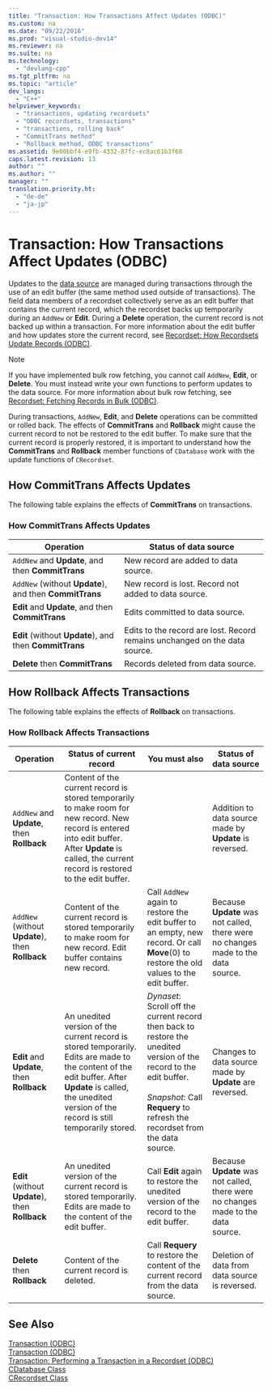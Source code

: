 ```yaml
---
title: "Transaction: How Transactions Affect Updates (ODBC)"
ms.custom: na
ms.date: "09/22/2016"
ms.prod: "visual-studio-dev14"
ms.reviewer: na
ms.suite: na
ms.technology: 
  - "devlang-cpp"
ms.tgt_pltfrm: na
ms.topic: "article"
dev_langs: 
  - "C++"
helpviewer_keywords: 
  - "transactions, updating recordsets"
  - "ODBC recordsets, transactions"
  - "transactions, rolling back"
  - "CommitTrans method"
  - "Rollback method, ODBC transactions"
ms.assetid: 9e00bbf4-e9fb-4332-87fc-ec8ac61b3f68
caps.latest.revision: 13
author: ""
ms.author: ""
manager: ""
translation.priority.ht: 
  - "de-de"
  - "ja-jp"
---
```

# Transaction: How Transactions Affect Updates (ODBC)
Updates to the [data source](../vs140/data-source--odbc-.md) are managed during transactions through the use of an edit buffer (the same method used outside of transactions). The field data members of a recordset collectively serve as an edit buffer that contains the current record, which the recordset backs up temporarily during an `AddNew` or **Edit**. During a **Delete** operation, the current record is not backed up within a transaction. For more information about the edit buffer and how updates store the current record, see [Recordset: How Recordsets Update Records (ODBC)](../vs140/recordset--how-recordsets-update-records--odbc-.md).  
  
> [!NOTE]
>  If you have implemented bulk row fetching, you cannot call `AddNew`, **Edit**, or **Delete**. You must instead write your own functions to perform updates to the data source. For more information about bulk row fetching, see [Recordset: Fetching Records in Bulk (ODBC)](../vs140/recordset--fetching-records-in-bulk--odbc-.md).  
  
 During transactions, `AddNew`, **Edit**, and **Delete** operations can be committed or rolled back. The effects of **CommitTrans** and **Rollback** might cause the current record to not be restored to the edit buffer. To make sure that the current record is properly restored, it is important to understand how the **CommitTrans** and **Rollback** member functions of `CDatabase` work with the update functions of `CRecordset`.  
  
##  <a name="_core_how_committrans_affects_updates"></a> How CommitTrans Affects Updates  
 The following table explains the effects of **CommitTrans** on transactions.  
  
### How CommitTrans Affects Updates  
  
|Operation|Status of data source|  
|---------------|---------------------------|  
|`AddNew` and **Update**, and then **CommitTrans**|New record are added to data source.|  
|`AddNew` (without **Update**), and then **CommitTrans**|New record is lost. Record not added to data source.|  
|**Edit** and **Update**, and then **CommitTrans**|Edits committed to data source.|  
|**Edit** (without **Update**), and then **CommitTrans**|Edits to the record are lost. Record remains unchanged on the data source.|  
|**Delete** then **CommitTrans**|Records deleted from data source.|  
  
##  <a name="_core_how_rollback_affects_updates"></a> How Rollback Affects Transactions  
 The following table explains the effects of **Rollback** on transactions.  
  
### How Rollback Affects Transactions  
  
|Operation|Status of current record|You must also|Status of data source|  
|---------------|------------------------------|-------------------|---------------------------|  
|`AddNew` and **Update**, then **Rollback**|Content of the current record is stored temporarily to make room for new record. New record is entered into edit buffer. After **Update** is called, the current record is restored to the edit buffer.||Addition to data source made by **Update** is reversed.|  
|`AddNew` (without **Update**), then **Rollback**|Content of the current record is stored temporarily to make room for new record. Edit buffer contains new record.|Call `AddNew` again to restore the edit buffer to an empty, new record. Or call **Move**(0) to restore the old values to the edit buffer.|Because **Update** was not called, there were no changes made to the data source.|  
|**Edit** and **Update**, then **Rollback**|An unedited version of the current record is stored temporarily. Edits are made to the content of the edit buffer. After **Update** is called, the unedited version of the record is still temporarily stored.|*Dynaset*: Scroll off the current record then back to restore the unedited version of the record to the edit buffer.<br /><br /> *Snapshot*: Call **Requery** to refresh the recordset from the data source.|Changes to data source made by **Update** are reversed.|  
|**Edit** (without **Update**), then **Rollback**|An unedited version of the current record is stored temporarily. Edits are made to the content of the edit buffer.|Call **Edit** again to restore the unedited version of the record to the edit buffer.|Because **Update** was not called, there were no changes made to the data source.|  
|**Delete** then **Rollback**|Content of the current record is deleted.|Call **Requery** to restore the content of the current record from the data source.|Deletion of data from data source is reversed.|  
  
## See Also  
 [Transaction (ODBC)](../vs140/transaction--odbc-.md)   
 [Transaction (ODBC)](../vs140/transaction--odbc-.md)   
 [Transaction: Performing a Transaction in a Recordset (ODBC)](../vs140/transaction--performing-a-transaction-in-a-recordset--odbc-.md)   
 [CDatabase Class](../vs140/cdatabase-class.md)   
 [CRecordset Class](../vs140/crecordset-class.md)